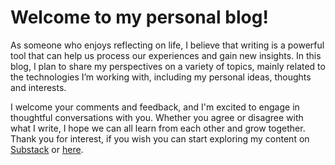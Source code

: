 # Welcome to my personal blog!

As someone who enjoys reflecting on life, I believe that writing is a powerful tool that can help us process our experiences and gain new insights. In this blog, I plan to share my perspectives on a variety of topics, mainly related to the technologies I’m working with, including my personal ideas, thoughts and interests.

I welcome your comments and feedback, and I'm excited to engage in thoughtful conversations with you. Whether you agree or disagree with what I write, I hope we can all learn from each other and grow together. Thank you for interest, if you wish you can start exploring my content on [Substack](https://felixalbani.substack.com) or [here](/posts).
